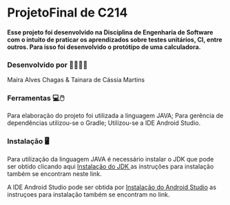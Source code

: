 # ProjetoFinal de C214

#### Esse projeto foi desenvolvido na Disciplina de Engenharia de Software com o intuito de praticar os aprendizados sobre testes unitários, CI, entre outros. Para isso foi desenvolvido o protótipo de uma calculadora.  

### Desenvolvido por 👷‍♀️👷‍♀️

Maíra Alves Chagas &
Tainara de Cássia Martins

### Ferramentas 💻🖱️
Para elaboração  do projeto foi utilizada a linguagem JAVA;
Para gerência de dependências utilizou-se o Gradle;
Utilizou-se a IDE Android Studio.

### Instalação 🖥️
Para utilização da linguagem JAVA é necessário instalar o JDK que pode ser obtido clicando aqui  [Instalação do JDK ](https://www.java.com/pt-BR/download/manual.jsp) as instruções para instalação também se encontram neste link. 

A IDE Android Studio pode ser obtida por [Instalação do Android Studio](https://developer.android.com/studio?hl=pt&gclid=Cj0KCQjwzLCVBhD3ARIsAPKYTcSFb0F9lzWPsC40PqqAoNHcrMOExb7eWVK5CFnWLpuH1YzLZot5JOUaAkViEALw_wcB&gclsrc=aw.ds) as instruçoes para instalação também se encontram no link. 
